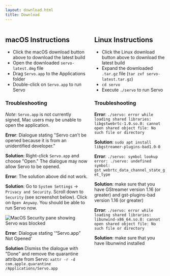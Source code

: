 ```yaml
---
layout: download.html
title: Download
---
```


<div class="columns">
  <div class="column">

## macOS Instructions

* Click the macOS download button above to download the latest build
* Open the downloaded `servo-latest.dmg` file
* Drag `Servo.app` to the Applications folder
* Double-click on `Servo.app` to run Servo

### Troubleshooting

*Note*: `Servo.app` is not currently signed, Mac users may be unable to open the application.

**Error**: Dialogue stating "Servo can’t be opened because it is from an unidentified developer."

**Solution**: Right-click `Servo.app` and choose "Open." The dialogue may now allow Servo to be opened.

**Error**: The solution above did not work. 

**Solution**: Go to `System Settings` -> `Privacy and Security`. Scroll down to `Security` (see screenshot below).
Click on `Open Anyway`. You should be able to run Servo now.

![MacOS Security pane showing Servo was blocked](../img/macos-settings-pane-servo-blocked.png)

**Error**: Dialogue stating '“Servo.app” Not Opened'

**Solution** Dismiss the dialogue with "Done" and remove the quarantine attribute from Servo: `xattr -r -d com.apple.quarantine /Applications/Servo.app`

  </div>
  <div class="column">

## Linux Instructions

* Click the Linux download button above to download the latest build
* Expand the downloaded `.tar.gz` file (`tar zxf servo-latest.tar.gz`)
* `cd servo`
* Execute `./servo` to run Servo

### Troubleshooting

**Error**: `./servo: error while loading shared libraries: libgstwebrtc-1.0.so.0: cannot open shared object file: No such file or directory`

**Solution**: `sudo apt install libgstreamer-plugins-bad1.0-0`

**Error**: `./servo: symbol lookup error: ./servo: undefined symbol: gst_webrtc_data_channel_state_get_type`

**Solution**: make sure that you have GStreamer version 1.16 (or greater) and gst-plugins-bad version 1.16 (or greater)

**Error**: `./servo: error while loading shared libraries: libunwind-x86_64.so.8: cannot open shared object file: No such file or directory`

**Solution**: make sure that you have libunwind installed

  </div>
</div>

<style>

.subpage-content div + div {
  padding-top: .5rem;
}

</style>